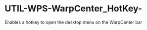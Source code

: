 UTIL-WPS-WarpCenter_HotKey-
===========================

Enables a hotkey to open the desktop menu on the WarpCenter bar
